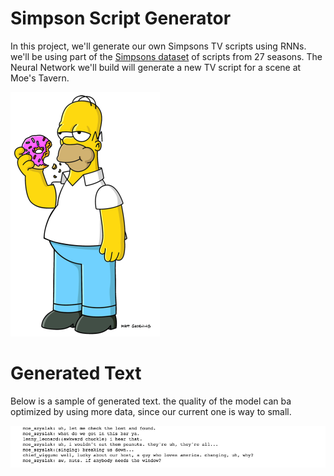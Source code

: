 # Simpson Script Generator

In this project, we'll generate our own Simpsons TV scripts using RNNs. we'll be using part of the [Simpsons dataset](https://www.kaggle.com/wcukierski/the-simpsons-by-the-data) of scripts from 27 seasons. The Neural Network we'll build will generate a new TV script for a scene at Moe's Tavern.

<img src="./homer_image.jpg">

# Generated Text
Below is a sample of generated text. the quality of the model can ba optimized by using more data, since our current one is way to small.

<img src="./generated_text.png" aligh="right">
